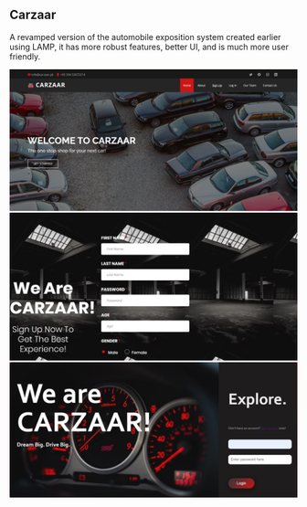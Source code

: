 ## Carzaar

A revamped version of the automobile exposition system created earlier using LAMP, it has more robust features, better UI, and is much more user friendly.

![Webpage 1](screenshots/Picture1.png)
![Webpage 1](screenshots/Picture2.png)
![Webpage 1](screenshots/Picture3.png)



